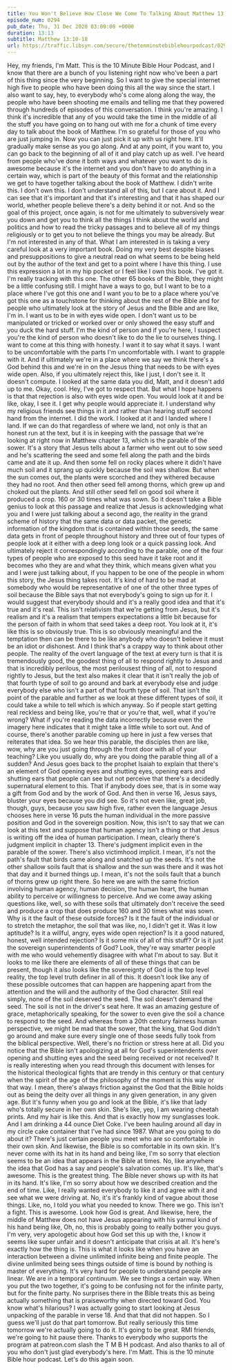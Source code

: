 ```yaml
---
title: You Won't Believe How Close We Come To Talking About Matthew 13:18-23 In This Episode
episode_num: 0294
pub_date: Thu, 31 Dec 2020 03:00:00 +0000
duration: 13:13
subtitle: Matthew 13:10-18
url: https://traffic.libsyn.com/secure/thetenminutebiblehourpodcast/0294_-_You_Wont_Believe_How_Close_We_Come_To_Talking_About_Matthew_13_18-23_In_This_Episode.mp3
---
```


 Hey, my friends, I'm Matt. This is the 10 Minute Bible Hour Podcast, and I know that there are a bunch of you listening right now who've been a part of this thing since the very beginning. So I want to give the special internet high five to people who have been doing this all the way since the start. I also want to say, hey, to everybody who's come along along the way, the people who have been shooting me emails and telling me that they powered through hundreds of episodes of this conversation. I think you're amazing. I think it's incredible that any of you would take the time in the middle of all the stuff you have going on to hang out with me for a chunk of time every day to talk about the book of Matthew. I'm so grateful for those of you who are just jumping in. Now you can just pick it up with us right here. It'll gradually make sense as you go along. And at any point, if you want to, you can go back to the beginning of all of it and play catch up as well. I've heard from people who've done it both ways and whatever you want to do is awesome because it's the internet and you don't have to do anything in a certain way, which is part of the beauty of this format and the relationship we get to have together talking about the book of Matthew. I didn't write this. I don't own this. I don't understand all of this, but I care about it. And I can see that it's important and that it's interesting and that it has shaped our world, whether people believe there's a deity behind it or not. And so the goal of this project, once again, is not for me ultimately to subversively wear you down and get you to think all the things I think about the world and politics and how to read the tricky passages and to believe all of my things religiously or to get you to not believe the things you may be already. But I'm not interested in any of that. What I am interested in is taking a very careful look at a very important book. Doing my very best despite biases and presuppositions to give a neutral read on what seems to be being held out by the author of the text and get to a point where I have this thing. I use this expression a lot in my hip pocket or I feel like I own this book. I've got it. I'm really tracking with this one. The other 65 books of the Bible, they might be a little confusing still. I might have a ways to go, but I want to be to a place where I've got this one and I want you to be to a place where you've got this one as a touchstone for thinking about the rest of the Bible and for people who ultimately look at the story of Jesus and the Bible and are like, I'm in. I want us to be in with eyes wide open. I don't want us to be manipulated or tricked or worked over or only showed the easy stuff and you duck the hard stuff. I'm the kind of person and if you're here, I suspect you're the kind of person who doesn't like to do the lie to ourselves thing. I want to come at this thing with honesty. I want it to say what it says. I want to be uncomfortable with the parts I'm uncomfortable with. I want to grapple with it. And if ultimately we're in a place where we say we think there's a God behind this and we're in on the Jesus thing that needs to be with eyes wide open. Also, if you ultimately reject this, like I just, I don't see it. It doesn't compute. I looked at the same data you did, Matt, and it doesn't add up to me. Okay, cool. Hey, I've got to respect that. But what I hope happens is that that rejection is also with eyes wide open. You would look at it and be like, okay, I see it. I get why people would appreciate it. I understand why my religious friends see things in it and rather than hearing stuff second hand from the internet. I did the work. I looked at it and I landed where I land. If we can do that regardless of where we land, not only is that an honest run at the text, but it is in keeping with the passage that we're looking at right now in Matthew chapter 13, which is the parable of the sower. It's a story that Jesus tells about a farmer who went out to sow seed and he's scattering the seed and some fell along the path and the birds came and ate it up. And then some fell on rocky places where it didn't have much soil and it sprang up quickly because the soil was shallow. But when the sun comes out, the plants were scorched and they withered because they had no root. And then other seed fell among thorns, which grew up and choked out the plants. And still other seed fell on good soil where it produced a crop. 160 or 30 times what was sown. So it doesn't take a Bible genius to look at this passage and realize that Jesus is acknowledging what you and I were just talking about a second ago, the reality in the grand scheme of history that the same data or data packet, the genetic information of the kingdom that is contained within those seeds, the same data gets in front of people throughout history and three out of four types of people look at it either with a deep long look or a quick passing look. And ultimately reject it correspondingly according to the parable, one of the four types of people who are exposed to this seed have it take root and it becomes who they are and what they think, which means given what you and I were just talking about, if you happen to be one of the people in whom this story, the Jesus thing takes root. It's kind of hard to be mad at somebody who would be representative of one of the other three types of soil because the Bible says that not everybody's going to sign up for it. I would suggest that everybody should and it's a really good idea and that it's true and it's real. This isn't relativism that we're getting from Jesus, but it's realism and it's a realism that tempers expectations a little bit because for the person of faith in whom that seed takes a deep root. You look at it, it's like this is so obviously true. This is so obviously meaningful and the temptation then can be there to be like anybody who doesn't believe it must be an idiot or dishonest. And I think that's a crappy way to think about other people. The reality of the overt language of the text at every turn is that it is tremendously good, the goodest thing of all to respond rightly to Jesus and that is incredibly perilous, the most perilousest thing of all, not to respond rightly to Jesus, but the text also makes it clear that it isn't really the job of that fourth type of soil to go around and bark at everybody else and judge everybody else who isn't a part of that fourth type of soil. That isn't the point of the parable and further as we look at these different types of soil, it could take a while to tell which is which anyway. So if people start getting real reckless and being like, you're that or you're that, well, what if you're wrong? What if you're reading the data incorrectly because even the imagery here indicates that it might take a little while to sort out. And of course, there's another parable coming up here in just a few verses that reiterates that idea. So we hear this parable, the disciples then are like, wow, why are you just going through the front door with all of your teaching? Like you usually do, why are you doing the parable thing all of a sudden? And Jesus goes back to the prophet Isaiah to explain that there's an element of God opening eyes and shutting eyes, opening ears and shutting ears that people can see but not perceive that there's a decidedly supernatural element to this. That if anybody does see, that is in some way a gift from God and by the work of God. And then in verse 16, Jesus says, bluster your eyes because you did see. So it's not even like, great job, though, guys, because you saw high five, rather even the language Jesus chooses here in verse 16 puts the human individual in the more passive position and God in the sovereign position. Now, this isn't to say that we can look at this text and suppose that human agency isn't a thing or that Jesus is writing off the idea of human participation. I mean, clearly there's judgment implicit in chapter 13. There's judgment implicit even in the parable of the sower. There's also victimhood implicit. I mean, it's not the path's fault that birds came along and snatched up the seeds. It's not the other shallow soils fault that is shallow and the sun was there and it was hot that day and it burned things up. I mean, it's not the soils fault that a bunch of thorns grew up right there. So here we are with the same friction involving human agency, human decision, the human heart, the human ability to perceive or willingness to perceive. And we come away asking questions like, well, so with these soils that ultimately don't receive the seed and produce a crop that does produce 160 and 30 times what was sown. Why is it the fault of these outside forces? Is it the fault of the individual or to stretch the metaphor, the soil that was like, no, I didn't get it. Was it low aptitude? Is it a willful, angry, eyes wide open rejection? Is it a good natured, honest, well intended rejection? Is it some mix of all of this stuff? Or is it just the sovereign superintendents of God? Look, they're way smarter people with me who would vehemently disagree with what I'm about to say. But it looks to me like there are elements of all of these things that can be present, though it also looks like the sovereignty of God is the top level reality, the top level truth definer in all of this. It doesn't look like any of these possible outcomes that can happen are happening apart from the attention and the will and the authority of the God character. Still real simply, none of the soil deserved the seed. The soil doesn't demand the seed. The soil is not in the driver's seat here. It was an amazing gesture of grace, metaphorically speaking, for the sower to even give the soil a chance to respond to the seed. And whereas from a 20th century fairness human perspective, we might be mad that the sower, that the king, that God didn't go around and make sure every single one of those seeds fully took from the biblical perspective. Well, there's no friction or stress here at all. Did you notice that the Bible isn't apologizing at all for God's superintendents over opening and shutting eyes and the seed being received or not received? It is really interesting when you read through this document with lenses for the historical theological fights that are trendy in this century or that century when the spirit of the age of the philosophy of the moment is this way or that way. I mean, there's always friction against the God that the Bible holds out as being the deity over all things in any given generation, in any given age. But it's funny when you go and look at the Bible, it's like that lady who's totally secure in her own skin. She's like, yep, I am wearing cheetah prints. And my hair is like this. And that is exactly how my sunglasses look. And I am drinking a 44 ounce Diet Coke. I've been hauling around all day in my circle cake container that I've had since 1987. What are you going to do about it? There's just certain people you meet who are so comfortable in their own skin. And likewise, the Bible is so comfortable in its own skin. It's never come with its hat in its hand and being like, I'm so sorry that election seems to be an idea that appears in the Bible at times. No, like anywhere the idea that God has a say and people's salvation comes up. It's like, that's awesome. This is the greatest thing. The Bible never shows up with its hat in its hand. It's like, I'm so sorry about how we described creation and the end of time. Like, I really wanted everybody to like it and agree with it and see what we were driving at. No, it's it's frankly kind of vague about those things. Like, no, I told you what you needed to know. There we go. This isn't a fight. This is awesome. Look how God is great. And likewise, here, the middle of Matthew does not have Jesus appearing with his yarmul kind of his hand being like, Oh, no, this is probably going to really bother you guys. I'm very, very apologetic about how God set this up with the, I know it seems like super unfair and it doesn't anticipate that crisis at all. It's here's exactly how the thing is. This is what it looks like when you have an interaction between a divine unlimited infinite being and finite people. The divine unlimited being sees things outside of time is bound by nothing is master of everything. It's very hard for people to understand people are linear. We are in a temporal continuum. We see things a certain way. When you put the two together, it's going to be confusing not for the infinite party, but for the finite party. No surprises there in the Bible treats this as being actually something that is praiseworthy when directed toward God. You know what's hilarious? I was actually going to start looking at Jesus unpacking of the parable in verse 18. And that that did not happen. So I guess we'll just do that part tomorrow. But really seriously this time tomorrow we're actually going to do it. It's going to be great. RMI friends, we're going to hit pause there. Thanks to everybody who supports the program at patreon.com slash the T M B H podcast. And also thanks to all of you who don't just glad everybody's here. I'm Matt. This is the 10 minute Bible hour podcast. Let's do this again soon.